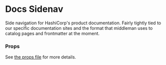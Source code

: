 # Docs Sidenav

Side navigation for HashiCorp's product documentation. Fairly tightly tied to our specific documentation sites and the format that middleman uses to catalog pages and frontmatter at the moment.

### Props

See [the props file](props.json5) for more details.
